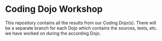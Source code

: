 # Coding Dojo Workshop
This repository contains all the results from our Coding Dojo(s). There will be a separate branch for each Dojo which contains the sources, tests, etc. we have worked on during the according Dojo.
